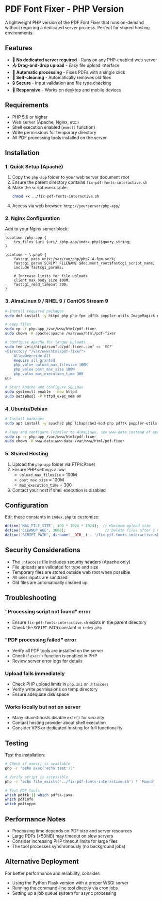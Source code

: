 # PDF Font Fixer - PHP Version

A lightweight PHP version of the PDF Font Fixer that runs on-demand without requiring a dedicated server process. Perfect for shared hosting environments.

## Features

- 🚀 **No dedicated server required** - Runs on any PHP-enabled web server
- 📤 **Drag-and-drop upload** - Easy file upload interface
- 🔄 **Automatic processing** - Fixes PDFs with a single click
- 🧹 **Self-cleaning** - Automatically removes old files
- 🔒 **Secure** - Input validation and file type checking
- 📱 **Responsive** - Works on desktop and mobile devices

## Requirements

- PHP 5.6 or higher
- Web server (Apache, Nginx, etc.)
- Shell execution enabled (`exec()` function)
- Write permissions for temporary directory
- All PDF processing tools installed on the server

## Installation

### 1. Quick Setup (Apache)

1. Copy the `php-app` folder to your web server document root
2. Ensure the parent directory contains `fix-pdf-fonts-interactive.sh`
3. Make the script executable:
   ```bash
   chmod +x ../fix-pdf-fonts-interactive.sh
   ```
4. Access via web browser: `http://yourserver/php-app/`

### 2. Nginx Configuration

Add to your Nginx server block:

```nginx
location /php-app {
    try_files $uri $uri/ /php-app/index.php?$query_string;
}

location ~ \.php$ {
    fastcgi_pass unix:/var/run/php/php7.4-fpm.sock;
    fastcgi_param SCRIPT_FILENAME $document_root$fastcgi_script_name;
    include fastcgi_params;
    
    # Increase limits for file uploads
    client_max_body_size 100M;
    fastcgi_read_timeout 300;
}
```

### 3. AlmaLinux 9 / RHEL 9 / CentOS Stream 9

```bash
# Install required packages
sudo dnf install -y httpd php php-fpm pdftk poppler-utils ImageMagick qpdf ghostscript

# Copy files
sudo cp -r php-app /var/www/html/pdf-fixer
sudo chown -R apache:apache /var/www/html/pdf-fixer

# Configure Apache for larger uploads
sudo tee /etc/httpd/conf.d/pdf-fixer.conf << 'EOF'
<Directory "/var/www/html/pdf-fixer">
    AllowOverride All
    Require all granted
    php_value upload_max_filesize 100M
    php_value post_max_size 100M
    php_value max_execution_time 300
EOF

# Start Apache and configure SELinux
sudo systemctl enable --now httpd
sudo setsebool -P httpd_exec_mem on
```

### 4. Ubuntu/Debian

```bash
# Install packages
sudo apt install -y apache2 php libapache2-mod-php pdftk poppler-utils imagemagick qpdf ghostscript

# Copy and configure (similar to AlmaLinux, use www-data instead of apache)
sudo cp -r php-app /var/www/html/pdf-fixer
sudo chown -R www-data:www-data /var/www/html/pdf-fixer
```

### 5. Shared Hosting

1. Upload the `php-app` folder via FTP/cPanel
2. Ensure PHP settings allow:
   - `upload_max_filesize` = 100M
   - `post_max_size` = 100M
   - `max_execution_time` = 300
3. Contact your host if shell execution is disabled

## Configuration

Edit these constants in `index.php` to customize:

```php
define('MAX_FILE_SIZE', 100 * 1024 * 1024);  // Maximum upload size
define('CLEANUP_AGE', 3600);                  // Delete files after 1 hour
define('SCRIPT_PATH', dirname(__DIR__) . '/fix-pdf-fonts-interactive.sh');
```

## Security Considerations

- The `.htaccess` file includes security headers (Apache only)
- File uploads are validated for type and size
- Temporary files are stored outside web root when possible
- All user inputs are sanitized
- Old files are automatically cleaned up

## Troubleshooting

### "Processing script not found" error
- Ensure `fix-pdf-fonts-interactive.sh` exists in the parent directory
- Check the `SCRIPT_PATH` constant in `index.php`

### "PDF processing failed" error
- Verify all PDF tools are installed on the server
- Check if `exec()` function is enabled in PHP
- Review server error logs for details

### Upload fails immediately
- Check PHP upload limits in `php.ini` or `.htaccess`
- Verify write permissions on temp directory
- Ensure adequate disk space

### Works locally but not on server
- Many shared hosts disable `exec()` for security
- Contact hosting provider about shell execution
- Consider VPS or dedicated hosting for full functionality

## Testing

Test the installation:
```bash
# Check if exec() is available
php -r "echo exec('echo test');"

# Verify script is accessible
php -r "echo file_exists('../fix-pdf-fonts-interactive.sh') ? 'Found' : 'Not found';"

# Test PDF tools
which pdftk || which pdftk-java
which pdfinfo
which pdftoppm
```

## Performance Notes

- Processing time depends on PDF size and server resources
- Large PDFs (>50MB) may timeout on slow servers
- Consider increasing PHP timeout limits for large files
- The tool processes synchronously (no background jobs)

## Alternative Deployment

For better performance and reliability, consider:
- Using the Python Flask version with a proper WSGI server
- Running the command-line tool directly via cron jobs
- Setting up a job queue system for async processing